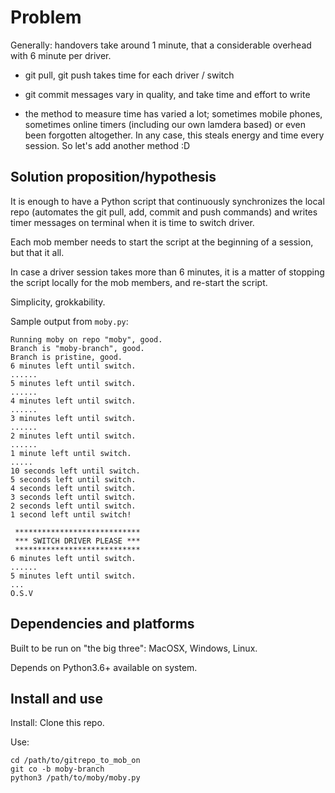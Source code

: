 Problem
=======

Generally: handovers take around 1 minute, that a considerable overhead with 6 minute per driver.

* git pull, git push takes time for each driver / switch

* git commit messages vary in quality, and take time and effort to write

* the method to measure time has varied a lot; sometimes mobile phones, sometimes online timers (including our own lamdera based) or even been forgotten altogether. In any case, this steals energy and time every session. So let's add another method :D


Solution proposition/hypothesis
-------------------------------

It is enough to have a Python script that continuously synchronizes the local repo (automates the git pull, add, commit and push commands) and writes timer messages on terminal when it is time to switch driver.

Each mob member needs to start the script at the beginning of a session, but that it all.

In case a driver session takes more than 6 minutes, it is a matter of stopping the script locally for the mob members, and re-start the script.

Simplicity, grokkability.

Sample output from `moby.py`:

```
Running moby on repo "moby", good.
Branch is "moby-branch", good.
Branch is pristine, good.
6 minutes left until switch.
......
5 minutes left until switch.
......
4 minutes left until switch.
......
3 minutes left until switch.
......
2 minutes left until switch.
......
1 minute left until switch.
.....
10 seconds left until switch.
5 seconds left until switch.
4 seconds left until switch.
3 seconds left until switch.
2 seconds left until switch.
1 second left until switch!

 ****************************
 *** SWITCH DRIVER PLEASE ***
 ****************************
6 minutes left until switch.
......
5 minutes left until switch.
...
O.S.V
```


Dependencies and platforms
--------------------------

Built to be run on "the big three": MacOSX, Windows, Linux.

Depends on Python3.6+ available on system.


Install and use
---------------
Install: Clone this repo.

Use:

    cd /path/to/gitrepo_to_mob_on
    git co -b moby-branch
    python3 /path/to/moby/moby.py

